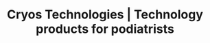 ---
description: >-
  We offer innovative  technological solutions for podiatrists and patients. We correct foot dysfunction using natural movement.
layout: technologies
title: Cryos Technologies | Technology products for podiatrists
type: compagnie
---